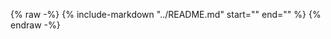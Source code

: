 {% raw -%}
{%
    include-markdown "../README.md"
    start="<!--intro-start-->"
    end="<!--intro-end-->"
%}
{% endraw -%}

